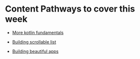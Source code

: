 # Content Pathways to cover this week

- [More kotlin fundamentals](https://developer.android.com/courses/pathways/android-basics-compose-unit-3-pathway-1)

- [Building scrollable list](https://developer.android.com/courses/pathways/android-basics-compose-unit-3-pathway-2)

- [Building beautiful apps](https://developer.android.com/courses/pathways/android-basics-compose-unit-3-pathway-3)